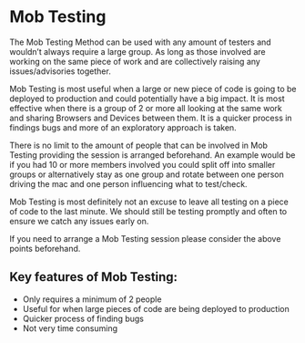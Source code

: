# Mob Testing


The Mob Testing Method can be used with any amount of testers and wouldn’t always require a large group. As long as
those involved are working on the same piece of work and are collectively raising any issues/advisories together. 

Mob Testing is most useful when a large or new piece of code is going to be deployed to production and could
potentially have a big impact. It is most effective when there is a group of 2 or more all looking at the same work
and sharing Browsers and Devices between them. It is a quicker process in findings bugs and more of an exploratory
approach is taken. 

There is no limit to the amount of people that can be involved in Mob Testing providing the session is arranged
beforehand. An example would be if you had 10 or more members involved you could split off into smaller groups or
alternatively stay as one group and rotate between one person driving the mac and one person influencing what to
test/check.

Mob Testing is most definitely not an excuse to leave all testing on a piece of code to the last minute. We should
still be testing promptly and often to ensure we catch any issues early on.  

If you need to arrange a Mob Testing session please consider the above points beforehand.

## Key features of Mob Testing:

* Only requires a minimum of 2 people 
* Useful for when large pieces of code are being deployed to production
* Quicker process of finding bugs 
* Not very time consuming
